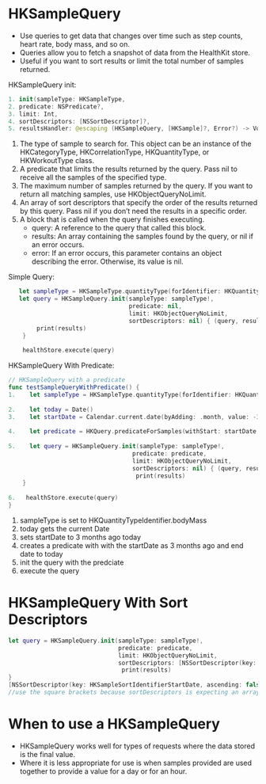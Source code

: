 # HKSampleQuery

- Use queries to get data that changes over time such as step counts, heart rate, body mass, and so on.
- Queries allow you to fetch a snapshot of data from the HealthKit store.
- Useful if you want to sort results or limit the total number of samples returned.

HKSampleQuery init:  
```swift
1. init(sampleType: HKSampleType, 
2. predicate: NSPredicate?, 
3. limit: Int, 
4. sortDescriptors: [NSSortDescriptor]?, 
5. resultsHandler: @escaping (HKSampleQuery, [HKSample]?, Error?) -> Void)
```
1.  The type of sample to search for. This object can be an instance of the HKCategoryType, HKCorrelationType, HKQuantityType, or HKWorkoutType class.
2.  A predicate that limits the results returned by the query. Pass nil to receive all the samples of the specified type.
3.  The maximum number of samples returned by the query. If you want to return all matching samples, use HKObjectQueryNoLimit.
4.  An array of sort descriptors that specify the order of the results returned by this query. Pass nil if you don’t need the results in a specific order.
5.  A block that is called when the query finishes executing.
    * query: A reference to the query that called this block.
    * results: An array containing the samples found by the query, or nil if an error occurs.
    * error: If an error occurs, this parameter contains an object describing the error. Otherwise, its value is nil.

Simple Query:  
```swift
   let sampleType = HKSampleType.quantityType(forIdentifier: HKQuantityTypeIdentifier.stepCount)
   let query = HKSampleQuery.init(sampleType: sampleType!,
                                  predicate: nil,
                                  limit: HKObjectQueryNoLimit,
                                  sortDescriptors: nil) { (query, results, error) in
        print(results)
    }
    
    healthStore.execute(query)
```

HKSampleQuery With Predicate:   

```swift 
// HKSampleQuery with a predicate
func testSampleQueryWithPredicate() {
1.    let sampleType = HKSampleType.quantityType(forIdentifier: HKQuantityTypeIdentifier.bodyMass)
    
2.    let today = Date()
3.    let startDate = Calendar.current.date(byAdding: .month, value: -3, to: today)
    
4.    let predicate = HKQuery.predicateForSamples(withStart: startDate, end: today, options: HKQueryOptions.strictEndDate)
    
5.    let query = HKSampleQuery.init(sampleType: sampleType!,
                                   predicate: predicate,
                                   limit: HKObjectQueryNoLimit,
                                   sortDescriptors: nil) { (query, results, error) in
                                    print(results)
    }
    
6.   healthStore.execute(query)
}
```

1. sampleType is set to HKQuantityTypeIdentifier.bodyMass
2. today gets the current Date
3. sets startDate to 3 months ago today
4. creates a predicate with with the startDate as 3 months ago and end date to today
5. init the query with the predciate
6. execute the query

# HKSampleQuery With Sort Descriptors

```swift
let query = HKSampleQuery.init(sampleType: sampleType!,
                               predicate: predicate,
                               limit: HKObjectQueryNoLimit,
                               sortDescriptors: [NSSortDescriptor(key: HKSampleSortIdentifierStartDate, ascending: false)]) { (query, results, error) in
                                print(results)
}
[NSSortDescriptor(key: HKSampleSortIdentifierStartDate, ascending: false)]
//use the square brackets because sortDescriptors is expecting an array to be passed.
```

# When to use a HKSampleQuery

- HKSampleQuery works well for types of requests where the data stored is the final value.  
- Where it is less appropriate for use is when samples provided are used together to provide a value for a day or for an hour.
